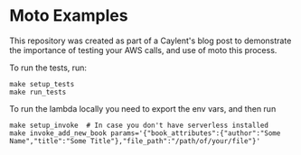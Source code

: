 # Moto Examples

This repository was created as part of a Caylent's blog post to demonstrate the importance of testing your AWS calls, and use of moto this process.

To run the tests, run:
```
make setup_tests
make run_tests
```

To run the lambda locally you need to export the env vars, and then run
```
make setup_invoke  # In case you don't have serverless installed
make invoke_add_new_book params='{"book_attributes":{"author":"Some Name","title":"Some Title"},"file_path":"/path/of/your/file"}'
```
